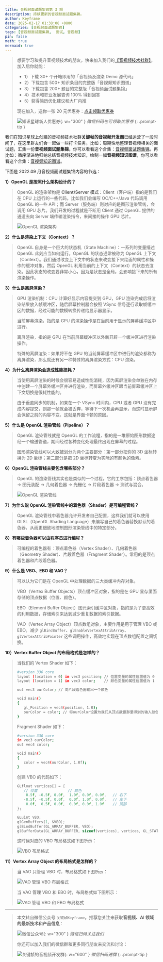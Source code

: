 ```yaml
---
title: 音视频面试题集锦第 3 期
description: 持续更新的音视频面试题集锦。
author: Keyframe
date: 2025-02-17 01:38:08 +0800
categories: [音视频面试题集锦]
tags: [音视频面试题集锦,  面试, 音视频]
pin: false
math: true
mermaid: true
---
```


>想要学习和提升音视频技术的朋友，快来加入我们的<a href="https://t.zsxq.com/jRprT" target="_blank" rel="noopener noreferrer">【音视频技术社群】</a>，加入后你就能：
>
>- 1）下载 30+ 个开箱即用的「音视频及渲染 Demo 源代码」
>- 2）下载包含 500+ 知识条目的完整版「音视频知识图谱」
>- 3）下载包含 200+ 题目的完整版「音视频面试题集锦」
>- 4）技术和职业发展咨询 100% 得到回答
>- 5）获得简历优化建议和大厂内推
>  
>现在加入，送你一张 20 元优惠券：<a href="https://t.zsxq.com/jRprT" target="_blank" rel="noopener noreferrer">点击领取优惠券</a>
>
>![知识星球新人优惠券](assets/img/keyframe-zsxq-coupon.png){: w="300" }
>_微信扫码也可领取优惠券_
{: .prompt-tip }


我们在知识星球上创建的音视频技术社群**关键帧的音视频开发圈**已经运营了一段时间了，在这里群友们会一起做一些打卡任务。比如：周期性地整理音视频相关的面试题，汇集一份**音视频面试题集锦**，你可以看看这个合集：[音视频面试题集锦](https://mp.weixin.qq.com/mp/appmsgalbum?__biz=MjM5MTkxOTQyMQ==&action=getalbum&album_id=2380776196751425539#wechat_redirect)。再比如：循序渐进地归纳总结音视频技术知识，绘制一幅**音视频知识图谱**，你可以看看这个合集：[音视频知识图谱](https://mp.weixin.qq.com/mp/appmsgalbum?__biz=MjM5MTkxOTQyMQ==&action=getalbum&album_id=2349658423078092802#wechat_redirect)。

下面是 2022.09 月音视频面试题集锦内容的节选：

**1）OpenGL 是按照什么架构设计的？**

>OpenGL 的渲染架构是 **Client/Server 模式**：Client（客户端）指的是我们在 CPU 上运行的一些代码，比如我们会编写 OC/C++/Java 代码调用 OpenGL 的一些 API；而 Server（服务端）则对应的是图形渲染管线，会调用 GPU 芯片。我们开发的过程就是不断用 Client 通过 OpenGL 提供的通道去向 Server 端传输渲染指令，来间接的操作 GPU 芯片。
>
>![OpenGL 渲染架构](assets/resource/av-interview-qa/opengl-render-structure.webp)


**2）什么是渲染上下文（Context）？**

>OpenGL 自身是一个巨大的状态机（State Machine）：一系列的变量描述 OpenGL 此刻应当如何运行。OpenGL 的状态通常被称为 OpenGL 上下文（Context）。我们通过改变上下文中的状态来改变接下来绘画的属性和操作的缓冲对象，然后 OpenGL 利用当前的上下文（Context）的状态去渲染。因此状态的改变要非常小心，因为是状态是全局，会影响接下来的所有渲染操作。

**3）什么是离屏渲染？**

>GPU 渲染机制：CPU 计算好显示内容提交到 GPU，GPU 渲染完成后将渲染结果放入帧缓冲区，随后屏幕控制器会按照 VSync 信号逐行读取帧缓冲区的数据，经过可能的数模转换传递给显示器显示。
>
>当前屏幕渲染，指的是 GPU 的渲染操作是在当前用于显示的屏幕缓冲区中进行。
>
>离屏渲染，指的是 GPU 在当前屏幕缓冲区以外新开辟一个缓冲区进行渲染操作。
>
>特殊的离屏渲染：如果将不在 GPU 的当前屏幕缓冲区中进行的渲染都称为离屏渲染，那么就还有另一种特殊的离屏渲染方式：CPU 渲染。


**4）为什么离屏渲染会造成性能损耗？**

>当使用离屏渲染的时候会很容易造成性能消耗，因为离屏渲染会单独在内存中创建一个屏幕外缓冲区并进行渲染，而屏幕外缓冲区跟当前屏幕缓冲区上下文切换是很耗性能的。
>
>由于垂直同步的机制，如果在一个 VSync 时间内，CPU 或者 GPU 没有完成内容提交，则那一帧就会被丢弃，等待下一次机会再显示，而这时显示屏会保留之前的内容不变。这就是界面卡顿的原因。


**5）什么是 OpenGL 渲染管线（Pipeline）？**

>OpenGL 渲染管线就是 OpenGL 的工作流程，指的是一堆原始图形数据途经一个输送管道，期间经过各种变化处理最终出现在屏幕的过程。   
>
>图形渲染管线可以大致被划分为两个主要部分：第一部分把你的 3D 坐标转换为 2D 坐标；第二部分是把 2D 坐标转变为实际的有颜色的像素。 


**6）OpenGL 渲染管线主要包含哪些部分？**

>OpenGL 的渲染管线其实也是类似的一个过程，它的工序包括：顶点着色器 → 图元装配 → 几何着色器 → 光栅化 → 片段着色器 → 测试与混合。
>
>![OpenGL 渲染管线](assets/resource/av-interview-qa/opengl-render-pipeline.webp)


**7）为什么说 OpenGL 渲染管线中的着色器（Shader）是可编程管线？**

>OpenGL 渲染管线中着色器允许开发者自己配置，这样我们就可以使用 GLSL（OpenGL Shading Language）来编写自己的着色器替换默认的着色器，从而更细致地控制图形渲染管线中的特定部分。

**8）有哪些着色器可以由程序员进行编程？**

>可编程的着色器有：顶点着色器（Vertex Shader）、几何着色器（Geometry Shader）、片段着色器（Fragment Shader）。常用的是顶点着色器和片段着色器。

**9）什么是 VBO、EBO 和 VAO？**

>可以认为它们是在 OpenGL 中处理数据的三大类缓冲内存对象。  
>
>VBO（Vertex Buffer Objects）顶点缓冲区对象，指的是在 GPU 显存里面存储的顶点数据（位置、颜色）。
>
>EBO（Element Buffer Object）图元索引缓冲区对象，指的是为了更高效的利用数据，存储索引来达到减少重复数据的索引数据。
>  
>VAO（Vertex Array Object）顶点数组对象，主要作用是用于管理 VBO 或 EBO，减少 `glBindBuffer`、`glEnableVertexAttribArray`、`glVertexAttribPointer` 这些调用操作，高效地实现在顶点数组配置之间切换。


**10）Vertex Buffer Object 的布局格式是怎样的？**

>当我们的 Vertex Shader 如下：
>
>```sh
>#version 330 core
>layout (location = 0) in vec3 position; // 位置变量的属性位置值为 0 
>layout (location = 1) in vec3 color;    // 颜色变量的属性位置值为 1
>
>out vec3 ourColor; // 向片段着色器输出一个颜色
>
>void main()
>{
>    gl_Position = vec4(position, 1.0);
>    ourColor = color; // 将ourColor设置为我们从顶点数据那里得到的输入颜色
>}
>```
>
>Fragment Shader 如下：
>
>```sh
>#version 330 core
>in vec3 ourColor;
>out vec4 color;
>
>void main()
>{
>    color = vec4(ourColor, 1.0f);
>}
>
>```
>
>创建 VBO 的代码如下：
>
>```c
>GLfloat vertices[] = {
>    // 位置              // 颜色
>     0.5f, -0.5f, 0.0f,  1.0f, 0.0f, 0.0f,   // 右下
>    -0.5f, -0.5f, 0.0f,  0.0f, 1.0f, 0.0f,   // 左下
>     0.0f,  0.5f, 0.0f,  0.0f, 0.0f, 1.0f    // 顶部
>};
>
>GLuint VBO;
>glGenBuffers(1, &VBO);  
>glBindBuffer(GL_ARRAY_BUFFER, VBO);  
>glBufferData(GL_ARRAY_BUFFER, sizeof(vertices), vertices, GL_STATIC_DRAW);
>```
>
>这时候对应的 VBO 布局格式如下图所示：
>
>![VBO 布局格式](assets/resource/av-interview-qa/vbo.png)


**11）Vertex Array Object 的布局格式是怎样的？**

>当 VAO 只管理 VBO 时，布局格式如下图所示：
>
>![VAO 管理 VBO 布局格式](assets/resource/av-interview-qa/vao-vbo.png)
>
>当 VAO 管理 VBO 和 EBO 时，布局格式如下图所示：
>
>![VAO 管理 VBO 和 EBO 布局格式](assets/resource/av-interview-qa/vao-vbo-ebo.png)









---

> 本文转自微信公众号 `关键帧Keyframe`，推荐您关注来获取**音视频、AI 领域的最新技术和产品信息**：
>
>![微信公众号](assets/img/keyframe-mp.jpg){: w="300" }
>_微信扫码关注我们_
>
>你还可以加入我们的微信群和更多同行朋友来交流和讨论：
>
>![关键帧的音视频开发群](assets/img/av-wechat-group.jpg){: w="600" }
>_微信扫码进群_
{: .prompt-tip }

